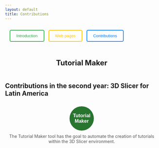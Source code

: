 ```yaml
---
layout: default
title: Contributions
---
```


<style>
  .round-button {
    width: 80px;
    height: 80px;
    border-radius: 50%;
    background-color:rgb(39, 117, 46);
    color: white;
    border: none;
    font-size: 16px;
    font-weight: bold;
    cursor: pointer;
    transition: transform 0.3s ease;
  }

  .round-button:hover {
    transform: scale(1.2);
  }
    .button-container {
    display: inline-block;
    text-align: center;
    margin: 10px;
  }

  .button-description {
    margin-top: 10px;
    font-size: 14px;
    color: #555;
  }
</style>

<div style=" padding:15px;">
  <a href="Index" style="margin-right: 10px; text-decoration:none;">
    <button style="padding:10px 20px; color:#28a745; border:2px solid #28a745; border-radius:5px; background:none; cursor:pointer;">
      Introduction
    </button>
  </a>
  <a href="webpages" style="margin-right: 10px; text-decoration:none;">
    <button style="padding:10px 20px; color:#ffc107; border:2px solid #ffc107; border-radius:5px; background:none; cursor:pointer;">
      Web pages
    </button>
  </a>
  <a href="Contributions" style="text-decoration:none;">
    <button style="padding:10px 20px; color:#007BFF; border:2px solid #007BFF; border-radius:5px; background:none; cursor:pointer;">
      Contributions
    </button>
  </a>
</div>

<div style=" padding:20px; margin-top:20px; text-align:center; font-size:24px; font-weight:bold;">
  Tutorial Maker
</div>


## **Contributions in the second year: 3D Slicer for Latin America**


<div style="text-align:center; margin-top:20px;">
  <div class="button-container">
      <a href="https://github.com/SlicerLatinAmerica/SlicerTutorialMaker" target="_blank" style="text-decoration:none;">
        <button class="round-button">Tutorial Maker</button>
      </a>
      <div class="button-description">The Tutorial Maker tool has the goal to automate the creation of tutorials within the 3D Slicer environment. </div>
    </div>
</div>


